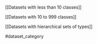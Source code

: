 [[Datasets with less than 10 classes]]

[[Datasets with 10 to 999 classes]]

[[Datasets with hierarchical sets of types]]

#dataset_category